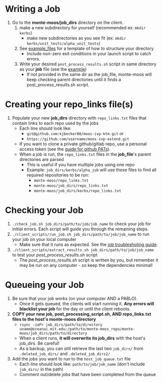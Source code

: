 # Writing a Job
1. Go to the **monte-moos/job_dirs** directory on the client.
    1. make a new subdirectory for yourself (recommended ex: `mkdir kerbs`)
        - make new subdirectories as you see fit (ex: `mkdir kerbs/unit_tests/alpha_unit_tests`)
    2. See [example_files](example_files) for a template of how to structure your directory
        - Include non-zero exit conditions in your launch script to catch errors.
    3. Write your desired `post_process_results.sh` script in same directory as your **job** file (see the [example](example_files/example_job_dir/post_process_results.sh))
        - If not provided in the same dir as the job_file, monte-moos will keep checking parent directories until it finds a post_process_results.sh script.

# Creating your repo_links file(s)
1. Populate your new **job_dirs** directory with `repo_links.txt` files that contain links to each repo used by the jobs
    - Each line should look like:
        - `git@github.com:kjbecker00/moos-ivp-ktm.git` or
        - `https://github.com/username/moos-ivp-extend.git`
    - If you want to clone a private github/gitlab repo, use a personal access token (see the [guide for github PATs](private_github_repo.md)).
    - When a job is run, the `repo_links.txt` files in the **job_file**'s parent directories are parsed
        - This is useful if you have multiple jobs using one repo
        - Example: `job_dirs/kerbs/alpha_job` will use these files to find all required repositories to be run:
            - `monte-moos/repo_links.txt`
            - `monte-moos/job_dirs/repo_links.txt`
            - `monte-moos/job_dirs/kerbs/repo_links.txt`

# Checking your Job
<!-- Don't be afraid to increase the verbosity using `-v` or `-v=<number>` flags in any of the following scripts. -->
1. `./check_job.sh job_dirs/path/to/job/job_name` to check your job for initial errors. Each script will guide you through the remaining steps.
2. `./client_scripts/run_job.sh job_dirs/path/to/job/job_name` to run your job on your local computer      
    - Make sure that it runs as expected. See the [job troubleshoting guide](job_troubleshooting.md).
3. `./client_scripts/extract_results.sh job_dirs/path/to/job/job_name` to test your *post_process_results.sh* script  
    - The *post_process_results.sh* script is written by you, but remember it may be run on any computer - so keep the dependencies minimal!

# Queueing your Job
1. Be sure that your job works (on your computer AND a PABLO).
    - Once it gets queued, the clients will start running it. **Any errors will blacklist your job** for the day or until the client reboots.  
2. **COPY your new job, post_processing_script.sh, AND repo_links.txt files to the host's monte-moos directory**
    - `rsync -zaPr job_dirs/path/to/directory uname@oceanai.mit.edu:/path/to/monte-moos_repo/monte-moos/job_dirs/path/to/directory`
    - When a client runs, **it will overwrite its job_dirs** with the host's job_dirs. Be careful!
    - As a backup, you can still retrieve the last two `job_dirs/` from `.deleted_job_dirs/` and `.deleted_job_dirs2/`
2. Add the jobs you want to run to the `host_job_queue.txt` file
    - Each line should look like: `path/to/job/job_name` (don't include `job_dirs/` in the path)
    - Comment out/delete jobs that have been completed from the queue


